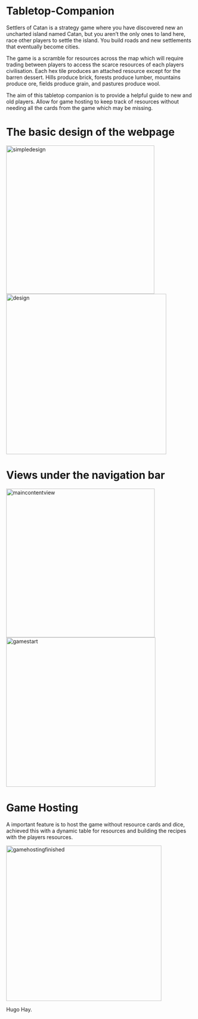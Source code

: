 ﻿# Tabletop-Companion
Settlers of Catan is a strategy game where you have discovered new an uncharted island named Catan, but you aren’t the only ones to land here, race other players to settle the island. You build roads and new settlements that eventually become cities.  

The game is a scramble for resources across the map which will require trading between players to access the scarce resources of each players civilisation. Each hex tile produces an attached resource except for the barren dessert. Hills produce brick, forests produce lumber, mountains produce ore, fields produce grain, and pastures produce wool. 

The aim of this tabletop companion is to provide a helpful guide to new and old players. Allow for game hosting to keep track of resources without needing all the cards from the game which may be missing. 

# The basic design of the webpage
<img width="397" alt="simpledesign" src="https://user-images.githubusercontent.com/77689366/112723319-b806e480-8f05-11eb-8ef3-4792d821d3d5.PNG">
<img width="429" alt="design" src="https://user-images.githubusercontent.com/77689366/112722947-1f239980-8f04-11eb-9a77-4783b93231c3.PNG">

# Views under the navigation bar
<img width="398" alt="maincontentview" src="https://user-images.githubusercontent.com/77689366/112723334-c7862d80-8f05-11eb-849d-0d86b3a27d73.PNG">
<img width="400" alt="gamestart" src="https://user-images.githubusercontent.com/77689366/112723336-c9e88780-8f05-11eb-9c86-58f8fb534675.PNG">

# Game Hosting

A important feature is to host the game without resource cards and dice, achieved this with a dynamic table for resources and building the recipes with the players resources.


<img width="416" alt="gamehostingfinished" src="https://user-images.githubusercontent.com/77689366/112722980-45e1d000-8f04-11eb-9ef0-bae29f99521e.PNG">

Hugo Hay.
